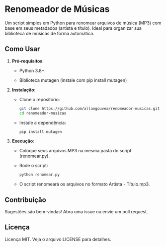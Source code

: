 # Renomeador de Músicas

Um script simples em Python para renomear arquivos de música (MP3) com base em seus metadados (artista e título). Ideal para organizar sua biblioteca de músicas de forma automática.

## Como Usar

1. **Pré-requisitos**:
   
   - Python 3.8+
   
   - Biblioteca mutagen (instale com pip install mutagen)

2. **Instalação**:
   
   - Clone o repositório:
     
     ```bash
     git clone https://github.com/allangouvea/renomeador-musicas.git
     cd renomeador-musicas
     ```
   
   - Instale a dependência:
     
     ```bash
     pip install mutagen
     ```

3. **Execução**:
   
   - Coloque seus arquivos MP3 na mesma pasta do script (renomear.py).
   
   - Rode o script:
     
     ```bash
     python renomear.py
     ```
   
   - O script renomeará os arquivos no formato Artista - Título.mp3.

## Contribuição

Sugestões são bem-vindas! Abra uma issue ou envie um pull request.

## Licença

Licença MIT. Veja o arquivo LICENSE para detalhes.
